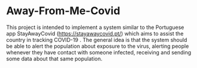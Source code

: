 # Away-From-Me-Covid
This project is intended to implement a system similar to the Portuguese app StayAwayCovid (https://stayawaycovid.pt/) which aims to assist the country in tracking COVID-19 .
The general idea is that the system should be able to alert the population about exposure to the virus, alerting people whenever they have contact with someone infected, receiving and sending some data about that same population.
